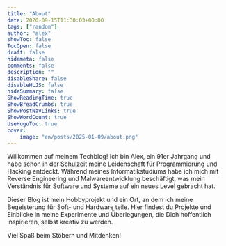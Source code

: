 ```yaml
---
title: "About"
date: 2020-09-15T11:30:03+00:00
tags: ["random"]
author: "alex"
showToc: false
TocOpen: false
draft: false
hidemeta: false
comments: false
description: ""
disableShare: false
disableHLJS: false
hideSummary: false
ShowReadingTime: true
ShowBreadCrumbs: true
ShowPostNavLinks: true
ShowWordCount: true
UseHugoToc: true
cover:
    image: "en/posts/2025-01-09/about.png"
---
```


Willkommen auf meinem Techblog! Ich bin Alex, ein 91er Jahrgang und habe schon in der 
Schulzeit meine Leidenschaft für Programmierung und Hacking entdeckt. 
Während meines Informatikstudiums habe ich mich mit Reverse Engineering und Malwareentwicklung beschäftigt, 
was mein Verständnis für Software und Systeme auf ein neues Level gebracht hat.

Dieser Blog ist mein Hobbyprojekt und ein Ort, 
an dem ich meine Begeisterung für Soft- und Hardware teile. 
Hier findest du Projekte und Einblicke in meine Experimente und Überlegungen, 
die Dich hoffentlich inspirieren, selbst kreativ zu werden.

Viel Spaß beim Stöbern und Mitdenken!